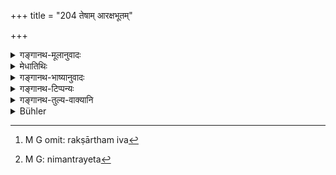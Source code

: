+++
title = "204 तेषाम् आरक्षभूतम्"

+++

<details><summary>गङ्गानथ-मूलानुवादः</summary>

One should first engage the Brāhmaṇa in honour of the gods, as a protection to these (offerings to) Pitṛs; for the Rākṣasas take away the śrāddha that is devoid of protection.—(204)
</details>

<details><summary>मेधातिथिः</summary>

रक्षैव आरक्षं तत् प्राप्तं **आरक्षभूतं** आरक्षार्थम् इत्य् उक्तं भवति । उपमायां वा भूतशब्दः, रक्षार्थम् इव[^३५६] । यदा तु रक्षार्थम् अतः **पूर्वं दैवं** ब्राह्मणं **नियोजयेत्** निमन्त्रयेत्[^३५७] आसने चोपवेशयेत् । अपरो ऽर्थवादः । **रक्षांसि** अदृश्यानि कानिचित् सत्वात्नि इतिहासे । क्रिया **विप्रलुम्पन्ति** आच्छिद्यन्ति पितृभ्यः श्राद्धम् । के पुनर् देवा उद्देश्याः । गृह्ये तावत् "विश्वान् देवान् हवामहे" इति मन्त्रस्य विनियोगाद् विश्वेदेवाः प्रतीयन्ते । पुराणे ऽप्य् उक्तम्- "विश्वेदेवा इति श्रुतिः" इति ॥ ३.१९४ ॥


[^३५७]:
     M G: nimantrayeta


[^३५६]:
     M G omit: rakṣārtham iva
</details>

<details><summary>गङ्गानथ-भाष्यानुवादः</summary>

‘*Ārakṣa*’ is the same as ‘*rakṣā*;’ and that which has reached that is called ‘*ārakṣabhūtam*;’ *i.e*., that which serves the purpose of protecting.

Or, the term ‘*bhūtam*’ may be taken as connoting *similitude*; in which case, the meaning is—‘which is, as it were, a protection.’

Because it is so, therefore ‘*one should first engage*’—invite—‘*the Brāhmaṇa in honour of the gods*’— and make him sit upon a proper seat.

The rest of the verse is a purely laudatory description.

‘*Rākṣasas*;’—certain invisible beings, described in *Itihāsas*—‘*take away*’—the Śrāddha—from the Pitṛs.

“Who are the gods, in honour of whom the Brāhmaṇa is to be invited?”

In the *Gṛhyasūtra*, we find the *mantra*—‘We invite the Viśvedevas, &c.’—as the one to be used; from which it follows that the *Viśvedevas* are the gods. In the *Purāṇas* also it is said—‘The *Śruti* says that it is *Viśvedevas*.’—(204)
</details>

<details><summary>गङ्गानथ-टिप्पन्यः</summary>

This verse is quoted in *Aparārka* (p. 476), which explains ‘*ārakṣa*’
as equivalent to ‘*rakṣaṇa*’;—in *Gadādharapaddhati* (Kāla, p. 426),
which explains ‘*ārakṣabhūtam*,’ as some little (not complete)
safeguard;—and in *Śrāddhakriyākaumudī* (p. 54) as indicating the
importance of Daiva Śrāddha.
</details>

<details><summary>गङ्गानथ-तुल्य-वाक्यानि</summary>

*Laghu-Āśvalāyana* (23.27).—‘Having, in the prescribed manner,
worshipped the gods, he shall, with their permission, perform the
worship of the Pitṛs, in the *Apasavya* form.’

*Dharma* (Aparārka, p. 476).—‘Having seated the Gods, and then the
Pitṛs.’
</details>

<details><summary>Bühler</summary>

204	Let him first invite a (Brahmana) in honour of the gods as a protection for the (offering to the manes); for the Rakshasas destroy a funeral sacrifice which is left without such a protection.
</details>

